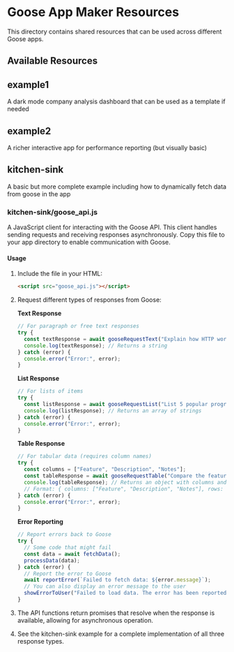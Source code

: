 # Goose App Maker Resources

This directory contains shared resources that can be used across different Goose apps.

## Available Resources

## example1

A dark mode company analysis dashboard that can be used as a template if needed

## example2

A richer interactive app for performance reporting (but visually basic)

## kitchen-sink

A basic but more complete example including how to dynamically fetch data from goose in the app

### kitchen-sink/goose_api.js

A JavaScript client for interacting with the Goose API. This client handles sending requests and receiving responses asynchronously. Copy this file to your app directory to enable communication with Goose.

#### Usage

1. Include the file in your HTML:
   ```html
   <script src="goose_api.js"></script>
   ```

2. Request different types of responses from Goose:

   **Text Response**
   ```javascript
   // For paragraph or free text responses
   try {
     const textResponse = await gooseRequestText("Explain how HTTP works in a paragraph");
     console.log(textResponse); // Returns a string
   } catch (error) {
     console.error("Error:", error);
   }
   ```

   **List Response**
   ```javascript
   // For lists of items
   try {
     const listResponse = await gooseRequestList("List 5 popular programming languages");
     console.log(listResponse); // Returns an array of strings
   } catch (error) {
     console.error("Error:", error);
   }
   ```

   **Table Response**
   ```javascript
   // For tabular data (requires column names)
   try {
     const columns = ["Feature", "Description", "Notes"];
     const tableResponse = await gooseRequestTable("Compare the features of 3 popular cloud providers", columns);
     console.log(tableResponse); // Returns an object with columns and rows
     // Format: { columns: ["Feature", "Description", "Notes"], rows: [["Row1Col1", "Row1Col2", "Row1Col3"], ...] }
   } catch (error) {
     console.error("Error:", error);
   }
   ```

   **Error Reporting**
   ```javascript
   // Report errors back to Goose
   try {
     // Some code that might fail
     const data = await fetchData();
     processData(data);
   } catch (error) {
     // Report the error to Goose
     await reportError(`Failed to fetch data: ${error.message}`);
     // You can also display an error message to the user
     showErrorToUser("Failed to load data. The error has been reported.");
   }
   ```

3. The API functions return promises that resolve when the response is available, allowing for asynchronous operation.

4. See the kitchen-sink example for a complete implementation of all three response types.
